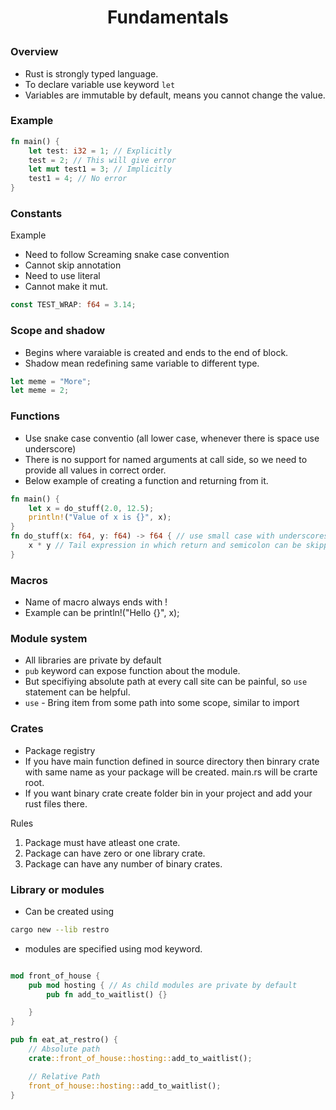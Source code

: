 <h1 style="text-align:center;"> Fundamentals </p>

### Overview

- Rust is strongly typed language.
- To declare variable use keyword `let`
- Variables are immutable by default, means you cannot change the value.

### Example

```rust
fn main() {
    let test: i32 = 1; // Explicitly
    test = 2; // This will give error
    let mut test1 = 3; // Implicitly
    test1 = 4; // No error
}
```

### Constants

Example

- Need to follow Screaming snake case convention
- Cannot skip annotation
- Need to use literal
- Cannot make it mut.

```rust
const TEST_WRAP: f64 = 3.14;
```

### Scope and shadow

- Begins where varaiable is created and ends to the end of block.
- Shadow mean redefining same variable to different type.

```rust
let meme = "More";
let meme = 2;
```

### Functions

- Use snake case conventio (all lower case, whenever there is space use underscore)
- There is no support for named arguments at call side, so we need to provide all values in correct order.
- Below example of creating a function and returning from it.

```rust
fn main() {
    let x = do_stuff(2.0, 12.5);
    println!("Value of x is {}", x);
}
fn do_stuff(x: f64, y: f64) -> f64 { // use small case with underscores
    x * y // Tail expression in which return and semicolon can be skipped
}
```

### Macros

- Name of macro always ends with !
- Example can be println!("Hello {}", x);

### Module system

- All libraries are private by default
- `pub` keyword can expose function about the module.
- But specifiying absolute path at every call site can be painful, so `use` statement can be helpful.
- `use` - Bring item from some path into some scope, similar to import

### Crates

- Package registry
- If you have main function defined in source directory then binrary crate with same name as your package will be created. main.rs will be crarte root.
- If you want binary crate create folder bin in your project and add your rust files there.

Rules

1. Package must have atleast one crate.
2. Package can have zero or one library crate.
3. Package can have any number of binary crates.

### Library or modules

- Can be created using

```bash
cargo new --lib restro
```

- modules are specified using mod keyword.

```rust

mod front_of_house {
    pub mod hosting { // As child modules are private by default
        pub fn add_to_waitlist() {}

    }
}

pub fn eat_at_restro() {
    // Absolute path
    crate::front_of_house::hosting::add_to_waitlist();

    // Relative Path
    front_of_house::hosting::add_to_waitlist();
}
```
